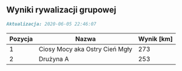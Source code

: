 ## Wyniki rywalizacji grupowej

```markdown
Aktualizacja: 2020-06-05 22:46:07
```

Pozycja | Nazwa | Wynik [km] |
------------ | -------------  | -------------
 1 |Ciosy Mocy aka Ostry Cień Mgły | 273 
 2 |Drużyna A | 253